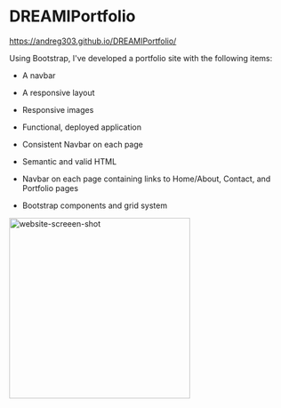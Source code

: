 # DREAMIPortfolio
https://andreg303.github.io/DREAMIPortfolio/

 Using Bootstrap, I've developed a portfolio site with the following items:

   * A navbar

   * A responsive layout

   * Responsive images

   * Functional, deployed application
   
   * Consistent Navbar on each page

   * Semantic and valid HTML
   
   * Navbar on each page containing links to Home/About, Contact, and Portfolio pages

   * Bootstrap components and grid system
   
   
   
   
   <img width="325" alt="website-screeen-shot" src="https://user-images.githubusercontent.com/65183415/83979569-58d7d500-a8dd-11ea-9984-6c264b872939.png">
